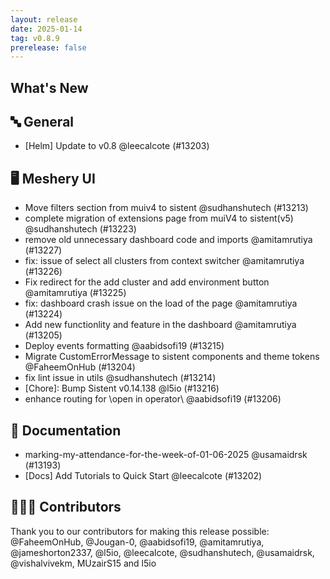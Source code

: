 ```yaml
---
layout: release
date: 2025-01-14
tag: v0.8.9
prerelease: false
---
```


## What's New
## 🔤 General
- [Helm] Update to v0.8 @leecalcote (#13203)

## 🖥 Meshery UI

- Move filters section from muiv4 to sistent @sudhanshutech (#13213)
- complete migration of extensions page from muiV4 to sistent(v5) @sudhanshutech (#13223)
- remove old unnecessary dashboard code and imports @amitamrutiya (#13227)
- fix: issue of select all clusters from context switcher @amitamrutiya (#13226)
- Fix redirect for the add cluster and add environment button @amitamrutiya (#13225)
- fix: dashboard crash issue on the load of the page @amitamrutiya (#13224)
- Add new functionlity and feature in the dashboard @amitamrutiya (#13205)
- Deploy events formatting @aabidsofi19 (#13215)
- Migrate CustomErrorMessage to sistent components and theme tokens @FaheemOnHub (#13204)
- fix lint issue in utils @sudhanshutech (#13214)
- [Chore]: Bump Sistent v0.14.138 @l5io (#13216)
- enhance routing for  \open in operator\ @aabidsofi19 (#13206)

## 📖 Documentation

- marking-my-attendance-for-the-week-of-01-06-2025  @usamaidrsk (#13193)
- [Docs] Add Tutorials to Quick Start @leecalcote (#13202)

## 👨🏽‍💻 Contributors

Thank you to our contributors for making this release possible:
@FaheemOnHub, @Jougan-0, @aabidsofi19, @amitamrutiya, @jameshorton2337, @l5io, @leecalcote, @sudhanshutech, @usamaidrsk, @vishalvivekm, MUzairS15 and l5io

